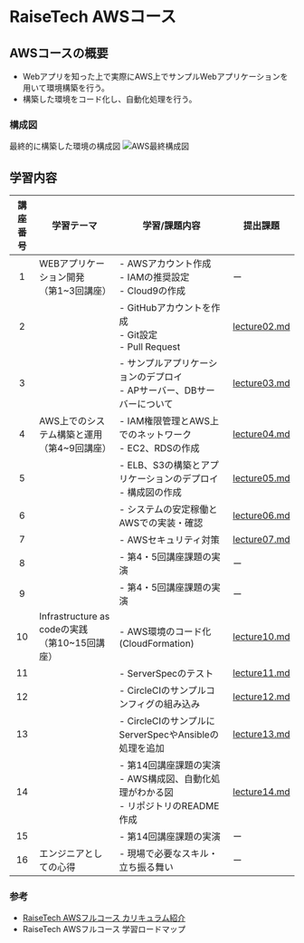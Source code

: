 # RaiseTech AWSコース

## AWSコースの概要
* Webアプリを知った上で実際にAWS上でサンプルWebアプリケーションを用いて環境構築を行う。
* 構築した環境をコード化し、自動化処理を行う。

### 構成図
最終的に構築した環境の構成図
![AWS最終構成図](./lecture13/lecture13-images/13−13_AWS.drawio.png)

## 学習内容
|講座番号|学習テーマ|学習/課題内容|提出課題|
|:---:|---|---|---|
|1|WEBアプリケーション開発<br>（第1~3回講座）|- AWSアカウント作成<br>- IAMの推奨設定<br>- Cloud9の作成|ー|
|2||- GitHubアカウントを作成<br>- Git設定<br>- Pull Request|[lecture02.md](./lecture02.md)|
|3||- サンプルアプリケーションのデプロイ<br>- APサーバー、DBサーバーについて|[lecture03.md](./lecture03.md)|
|4|AWS上でのシステム構築と運用<br>（第4~9回講座）|- IAM権限管理とAWS上でのネットワーク<br>- EC2、RDSの作成|[lecture04.md](./lecture04.md)|
|5||- ELB、S3の構築とアプリケーションのデプロイ<br>- 構成図の作成|[lecture05.md](./lecture05.md)|
|6||- システムの安定稼働と AWSでの実装・確認|[lecture06.md](./lecture06.md)|
|7||- AWSセキュリティ対策|[lecture07.md](./lecture07.md)|
|8||- 第4・5回講座課題の実演|ー|
|9||- 第4・5回講座課題の実演|ー|
|10|Infrastructure as codeの実践<br>（第10~15回講座）|- AWS環境のコード化(CloudFormation)|[lecture10.md](./lecture10/lecture10.md)|
|11||- ServerSpecのテスト|[lecture11.md](./lecture11/lecture11.md)|
|12||- CircleCIのサンプルコンフィグの組み込み|[lecture12.md](./lecture12/lecture12.md)|
|13||- CircleCIのサンプルにServerSpecやAnsibleの処理を追加|[lecture13.md](./lecture13/lecture13.md)|
|14||- 第14回講座課題の実演<br>- AWS構成図、自動化処理がわかる図<br>- リポジトリのREADME作成|[lecture14.md](./lecture14.md)|
|15||- 第14回講座課題の実演|ー|
|16|エンジニアとしての心得|- 現場で必要なスキル・立ち振る舞い|ー|

### 参考
* [RaiseTech AWSフルコース カリキュラム紹介](https://raise-tech.net/courses-lp/aws-full-course?ct_89cd25b6o967co04=1.1.365.Cd6GjEkEHTKgyHCK.365.Ct1-k4a0PTX7ImIO.C96GjEkEHTKgyHCK.null&cats_direct=true&catsConversionApi=true#:~:text=%E3%81%97%E3%81%A6%E3%81%84%E3%81%BE%E3%81%99%E3%80%82-,%E3%82%AB%E3%83%AA%E3%82%AD%E3%83%A5%E3%83%A9%E3%83%A0%E7%B4%B9%E4%BB%8B,-Web%E3%82%A2%E3%83%97%E3%83%AA%E3%82%92)
* RaiseTech AWSフルコース 学習ロードマップ
